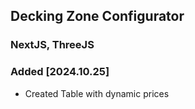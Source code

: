 ## Decking Zone Configurator

### NextJS, ThreeJS

### Added [2024.10.25]

- Created Table with dynamic prices

